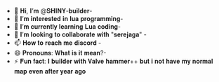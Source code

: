 - 👋 𝐇𝐢, 𝐈’𝐦 @𝐒𝐇𝐈𝐍𝐘-𝐛𝐮𝐢𝐥𝐝𝐞𝐫-
- 👀 𝐈’𝐦 𝐢𝐧𝐭𝐞𝐫𝐞𝐬𝐭𝐞𝐝 𝐢𝐧 𝐥𝐮𝐚 𝐩𝐫𝐨𝐠𝐫𝐚𝐦𝐦𝐢𝐧𝐠-
- 🌱 𝐈’𝐦 𝐜𝐮𝐫𝐫𝐞𝐧𝐭𝐥𝐲 𝐥𝐞𝐚𝐫𝐧𝐢𝐧𝐠 𝐋𝐮𝐚 𝐜𝐨𝐝𝐢𝐧𝐠-
- 💞️ 𝐈’𝐦 𝐥𝐨𝐨𝐤𝐢𝐧𝐠 𝐭𝐨 𝐜𝐨𝐥𝐥𝐚𝐛𝐨𝐫𝐚𝐭𝐞 𝐰𝐢𝐭𝐡 "𝐬𝐞𝐫𝐞𝐣𝐚𝐠𝐚" -
- 📫 𝐇𝐨𝐰 𝐭𝐨 𝐫𝐞𝐚𝐜𝐡 𝐦𝐞 𝐝𝐢𝐬𝐜𝐨𝐫𝐝 -
- 😄 𝐏𝐫𝐨𝐧𝐨𝐮𝐧𝐬: 𝐖𝐡𝐚𝐭 𝐢𝐬 𝐢𝐭 𝐦𝐞𝐚𝐧?-
- ⚡ 𝐅𝐮𝐧 𝐟𝐚𝐜𝐭: 𝐈 𝐛𝐮𝐢𝐥𝐝𝐞𝐫 𝐰𝐢𝐭𝐡 𝐕𝐚𝐥𝐯𝐞 𝐡𝐚𝐦𝐦𝐞𝐫++ 𝐛𝐮𝐭 𝐢 𝐧𝐨𝐭 𝐡𝐚𝐯𝐞 𝐦𝐲 𝐧𝐨𝐫𝐦𝐚𝐥 𝐦𝐚𝐩 𝐞𝐯𝐞𝐧 𝐚𝐟𝐭𝐞𝐫 𝐲𝐞𝐚𝐫 𝐚𝐠𝐨
